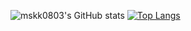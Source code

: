 ![mskk0803's GitHub stats](https://github-readme-stats.vercel.app/api?username=mskk0803i&show_icons=true&theme=aura&count_private=true)
[![Top Langs](https://github-readme-stats.vercel.app/api/top-langs/?username=mskk0803&theme=aura)](https://github.com/mskk0803/github-readme-stats)
